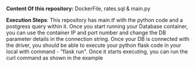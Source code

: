 **Content Of this repository:**
DockerFile,
rates.sql &
main.py

**Execution Steps**:
This repository has main.tf with the python code and a postgress query within it.
Once you start running your Database container, 
you can use the container IP and port number and change the DB parameter details in the connection string. 
Once your DB is connected with the driver, you should be able to execute your python flask code in your local with command - "flask run". 
Once it starts executing, you can run the curl command as shown in the example

